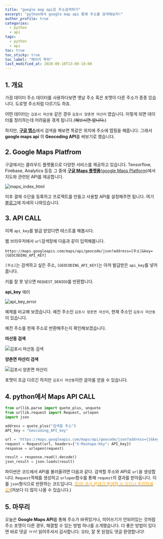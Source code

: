```yaml
---
title: "google map api로 주소검색하기"
excerpt: "python에서 google map api 통해 주소를 검색해보자!"
author_profile: true
categories:
  - python
  - api
tags:
  - python
  - api
toc: true
toc_sticky: true
toc_label: "페이지 목차"
last_modified_at: 2020-09-10T13:00-18:00
---
```


## 1. 개요

가끔 데이터 주소 데이터를 사용하다보면 옛날 주소 혹은 포맷이 다른 주소가 종종 있습니다. 도로명 주소처럼 다르기도 하죠. 

어떤 데이터는 ```김포시 마산동``` 같은 경우 ```김포시 양촌면 마산리``` 였습니다. 이렇게 되면 데이터를 정리하는데 어려움을 겪게 됩니다.(~~해보시면 압니다.~~)

하지만, [**구글 맵스**](https://maps.google.com)에서 검색을 해보면 똑같은 위치에 주소에 맵핑을 해줍니다. 그래서 **google maps api** 의 **Geocoding API**를 써보기로 했습니다.

## 2. Google Maps Platfrom

구글에서는 클라우드 플랫폼으로 다양한 서비스를 제공하고 있습니다. Tensorflow, Firebase, Analytics 등등 그 중에 [**구글 Maps 플랫폼**(google Maps Platform)](https://cloud.google.com/maps-platform?hl=ko)에서 지도와 관련된 API를 제공합니다.

![maps_index_html](https://i.imgur.com/3Esqnxj.png)

이후 결제 수단을 등록하고 프로젝트를 만들고 사용할 API를 설정해주면 됩니다. 여기 [블로그](https://happist.com/568746/%EA%B5%AC%EA%B8%80%EB%A7%B5-%ED%99%9C%EC%9A%A9%EB%B2%95-%EA%B5%AC%EA%B8%80%EB%A7%B5-api-key-%EB%B0%9C%EA%B8%89%EB%B0%A9%EB%B2%95)에 자세히 나와있습니다.

## 3. API CALL

이제 ```api_key```를 발급 받았다면 테스트를 해봅시다.

웹 브라우저에서 ```url```검색창에 다음과 같이 입력해봅니다.

```
https://maps.googleapis.com/maps/api/geocode/json?address=[주소]&key=[GEOCODING_API_KEY]
```

```[주소]```는 검색하고 싶은 주소, ```[GEOCODING_API_KEY]```는 아까 발급받은 ```api_key```를 넣어줍니다.

키를 잘 못 넣으면 ```REQUEST_DENIED```를 반환합니다.

**api_key** 에러

![api_key_error](https://i.imgur.com/cTjVvhZ.png)

예제를 비교해 보겠습니다. 예전 주소인 ```김포시 양촌면 마산리```, 현재 주소인 ```김포시 마산동``` 이 있습니다.

예전 주소를 현재 주소로 반환해주는지 확인해보겠습니다.

**마산동 검색**

![김포시 마산동 검색](https://i.imgur.com/wc4T3ze.png)

**양촌면 마산리 검색**

![김포시 양촌면 마산리](https://i.imgur.com/uIqtmZC.png)

포맷이 조금 다르긴 하지만 ```김포시 마산동```이란 글자를 얻을 수 있습니다.

## 4. python에서 Maps API CALL

```python
from urllib.parse import quote_plus, unquote
from urllib.request import Request, urlopen
import json

address = quote_plus("검색할 주소")
API_key = "Geocoding_API_key"

url = 'https://maps.googleapis.com/maps/api/geocode/json?address={}&key={}&language=ko&region=KR'.format(address, API_key)
request = Request(url, headers={"X-Mashape-Key": API_key})
response = urlopen(request)

result = response.read().decode()
json_result = json.loads(result)
```

파이썬은 코드에서 API를 불러올려면 다음과 같다. 검색할 주소와 API로 ```url```을 생성합니다. ```Request```객체를 생성하고 ```urlopen```함수를 통해 ```request```의 결과를 받아옵니다. 이를 ```json```형식으로 반환하는 코드입니다. [<span style="color: orange">주의! 과금 문제가 발생할 수 있으니 주의하세요!</span>](https://minsssg.github.io/python/api/googlemap-python/)(저보다 더 많이 나올 수 있습니다.)

## 5. 마무리

오늘은 **Google Maps API**를 통해 주소가 바뀌었거나, 띄어쓰기가 안되어있는 것처럼 주소 포맷이 다른 경우, 해결할 수 있는 방법 하나를 소개했습니다. 더 좋은 방법이 있다면 바로 댓글 ㄲㄲ!  읽어주셔서 감사합니다. 오타, 잘 못 된점도 댓글 환영합니다!